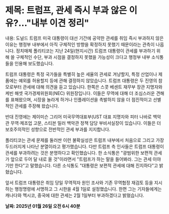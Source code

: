 # **제목: 트럼프, 관세 즉시 부과 않은 이유?…"내부 이견 정리"**

  내용: 도널드 트럼프 미국 대통령이 대선 기간에 공약한 관세를 취임 즉시 부과하지 않은 이유는 행정부 내부에서 아직 구체적인 방향을 확정하지 못했기 때문이라는 관측이 나옵니다. 정치매체 폴리티코는 지난 24일(현지시간) 트럼프 대통령이 관세를 부과하기 위해 쓸 구체적인 수단, 부과 시점을 결정하지 못했을 가능성이 크다고 행정부 내부 소식통들을 인용해 보도했습니다.

트럼프 대통령은 특정 국가들을 특별히 높은 세율의 관세로 겨냥할지, 특정 산업이나 제품에는 예외를 허용할지 등에 관해 결정하지 않았습니다. 트럼프 대통령은 두 진영의 참모로부터 관세에 대해 의견을 듣고 있습니다. 한쪽은 스콧 베센트 재무부 장관 지명자와 케빈 해셋 국가경제위원회(NEC) 위원장입니다. 이들은 무역에 대해 더 조심스러운 견해를 표해왔으며, 시장을 놀라게 하거나 인플레이션을 촉발하지 않을 더 점진적이고 선별적인 관세를 주장해 왔습니다.

반대 진영에는 제이미슨 그리어 미국무역대표부(UST 대표 지명자와 피터 나바로 백악관 무역·제조업 고문, 스티븐 밀러 백악관 정책 담당 부비서실장이 있습니다. 이들은 더 보호주의적인 성향으로 전반적인 관세 부과를 지지합니다. 

폴리티코는 관세 문제를 둘러싼 이런 불확실성은 트럼프 내부에서 처음으로 그리고 가장 두드러지게 나타난 분열이라고 평가했습니다. 다만 트럼프 측 인사들은 트럼프 대통령이 관세를 부과하려는 것은 분명하다고 확인했습니다. 한 소식통은 "광범위한 보편적 관세가 앞으로 두어 달 내로 올 것"이라면서 "트럼프가 하는 말을 들어봐라. 그는 관세 이야기만 한다"고 말했습니다. 다른 소식통도 "대통령은 보편적 관세에 대해 진지하다"고 밝혔습니다.

앞서 트럼프 대통령은 취임 당일 무역적자 원인 조사와 기존 무역협정 재검토 등을 지시하는 행정명령에 서명하고 그 시한을 4월 1일로 설정했습니다. 한편 그는 기자들에게는 캐나다와 멕시코, 중국에 대한 관세는 2월 1일부터 부과하겠다고 밝혔습니다.

  **날짜: 2025년 01월 26일 오전 6시 40분**